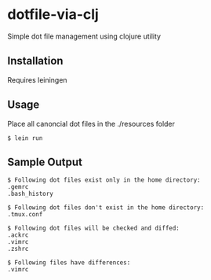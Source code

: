 # dotfile-via-clj

Simple dot file management using clojure utility

## Installation

Requires leiningen

## Usage

Place all canoncial dot files in the ./resources folder

    $ lein run
    
## Sample Output

    $ Following dot files exist only in the home directory:
    .gemrc
    .bash_history

    $ Following dot files don't exist in the home directory:
    .tmux.conf

    $ Following dot files will be checked and diffed:
    .ackrc
    .vimrc
    .zshrc

    $ Following files have differences:
    .vimrc
